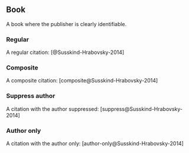 ## Book
A book where the publisher is clearly identifiable.

### Regular
A regular citation: [@Susskind-Hrabovsky-2014]

### Composite
A composite citation: [composite@Susskind-Hrabovsky-2014]

### Suppress author
A citation with the author suppressed: [suppress@Susskind-Hrabovsky-2014]

### Author only
A citation with the author only: [author-only@Susskind-Hrabovsky-2014]
